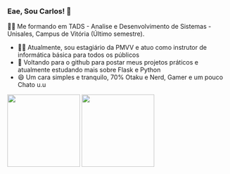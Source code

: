### Eae, Sou Carlos! 👋

  :student: Me formando em TADS - Analise e Desenvolvimento de Sistemas - Unisales, Campus de Vitória (Último semestre).

  - :man_teacher: Atualmente, sou estagiário da PMVV e atuo como instrutor de informática básica para todos os públicos 	
  - 🌱 Voltando para o github para postar meus projetos práticos e atualmente estudando mais sobre Flask e Python
  - 😄 Um cara simples e tranquilo, 70% Otaku e Nerd, Gamer e um pouco Chato u.u 
  
  <div>
    <img height="165em" src="https://github-readme-stats.vercel.app/api?username=CarloslFreitas&show_icons=true&theme=algolia"/>
    <img height="165em" src="https://github-readme-stats.vercel.app/api/top-langs/?username=CarloslFreitas&layout=compact&langs_count-16&theme=algolia"/>
  </div>
  
